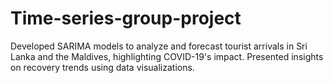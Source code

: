 # Time-series-group-project
Developed SARIMA models to analyze and forecast tourist arrivals in Sri Lanka  and the Maldives, highlighting COVID-19's impact. Presented insights on  recovery trends using data visualizations.
